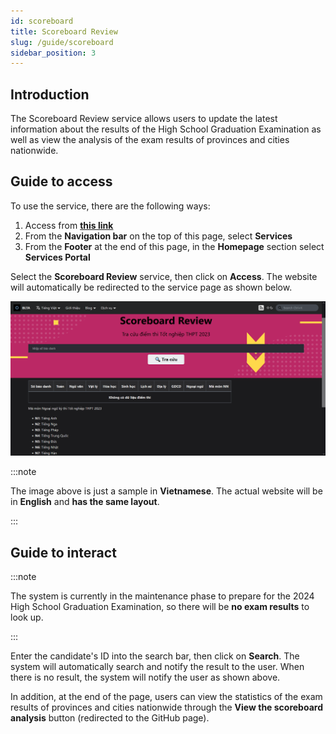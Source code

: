 ```yaml
---
id: scoreboard
title: Scoreboard Review
slug: /guide/scoreboard
sidebar_position: 3
---
```


## Introduction

The Scoreboard Review service allows users to update the latest information about the results of the High School Graduation Examination as well as view the analysis of the exam results of provinces and cities nationwide.

## Guide to access

To use the service, there are the following ways:

1. Access from [**this link**](../../../en/services)
2. From the **Navigation bar** on the top of this page, select **Services**
3. From the **Footer** at the end of this page, in the **Homepage** section select **Services Portal**

Select the **Scoreboard Review** service, then click on **Access**. The website will automatically be redirected to the service page as shown below.

![Scoreboard](../../../../../public/img/services/scoreboard.png)

:::note

The image above is just a sample in **Vietnamese**. The actual website will be in **English** and **has the same layout**.

:::

## Guide to interact

:::note

The system is currently in the maintenance phase to prepare for the 2024 High School Graduation Examination, so there will be **no exam results** to look up.

:::

Enter the candidate's ID into the search bar, then click on **Search**. The system will automatically search and notify the result to the user. When there is no result, the system will notify the user as shown above.

In addition, at the end of the page, users can view the statistics of the exam results of provinces and cities nationwide through the **View the scoreboard analysis** button (redirected to the GitHub page).
